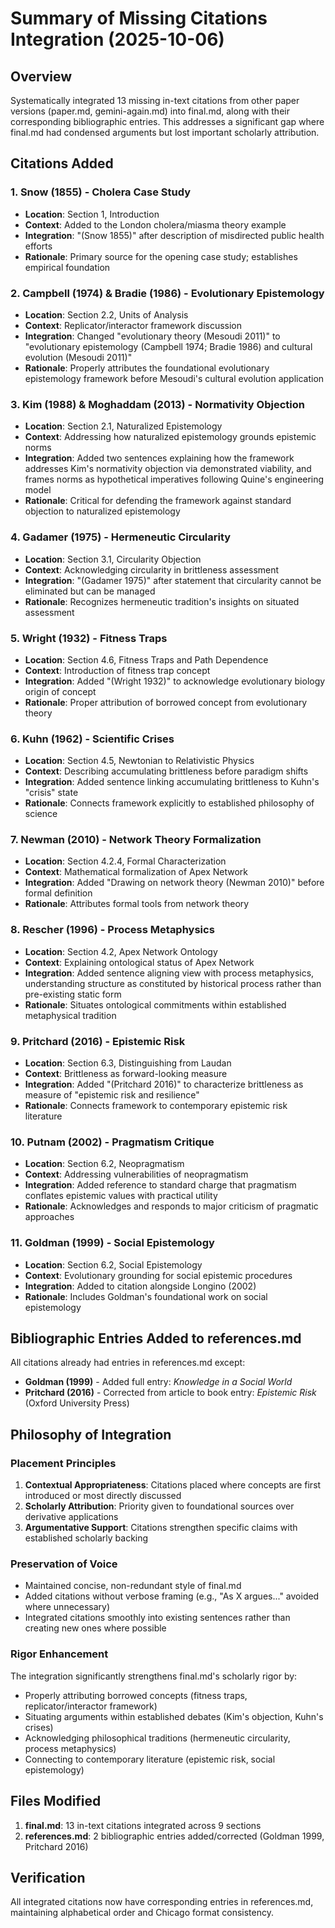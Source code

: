 # Summary of Missing Citations Integration (2025-10-06)

## Overview
Systematically integrated 13 missing in-text citations from other paper versions (paper.md, gemini-again.md) into final.md, along with their corresponding bibliographic entries. This addresses a significant gap where final.md had condensed arguments but lost important scholarly attribution.

## Citations Added

### 1. **Snow (1855)** - Cholera Case Study
- **Location**: Section 1, Introduction
- **Context**: Added to the London cholera/miasma theory example
- **Integration**: "(Snow 1855)" after description of misdirected public health efforts
- **Rationale**: Primary source for the opening case study; establishes empirical foundation

### 2. **Campbell (1974) & Bradie (1986)** - Evolutionary Epistemology
- **Location**: Section 2.2, Units of Analysis
- **Context**: Replicator/interactor framework discussion
- **Integration**: Changed "evolutionary theory (Mesoudi 2011)" to "evolutionary epistemology (Campbell 1974; Bradie 1986) and cultural evolution (Mesoudi 2011)"
- **Rationale**: Properly attributes the foundational evolutionary epistemology framework before Mesoudi's cultural evolution application

### 3. **Kim (1988) & Moghaddam (2013)** - Normativity Objection
- **Location**: Section 2.1, Naturalized Epistemology
- **Context**: Addressing how naturalized epistemology grounds epistemic norms
- **Integration**: Added two sentences explaining how the framework addresses Kim's normativity objection via demonstrated viability, and frames norms as hypothetical imperatives following Quine's engineering model
- **Rationale**: Critical for defending the framework against standard objection to naturalized epistemology

### 4. **Gadamer (1975)** - Hermeneutic Circularity
- **Location**: Section 3.1, Circularity Objection
- **Context**: Acknowledging circularity in brittleness assessment
- **Integration**: "(Gadamer 1975)" after statement that circularity cannot be eliminated but can be managed
- **Rationale**: Recognizes hermeneutic tradition's insights on situated assessment

### 5. **Wright (1932)** - Fitness Traps
- **Location**: Section 4.6, Fitness Traps and Path Dependence
- **Context**: Introduction of fitness trap concept
- **Integration**: Added "(Wright 1932)" to acknowledge evolutionary biology origin of concept
- **Rationale**: Proper attribution of borrowed concept from evolutionary theory

### 6. **Kuhn (1962)** - Scientific Crises
- **Location**: Section 4.5, Newtonian to Relativistic Physics
- **Context**: Describing accumulating brittleness before paradigm shifts
- **Integration**: Added sentence linking accumulating brittleness to Kuhn's "crisis" state
- **Rationale**: Connects framework explicitly to established philosophy of science

### 7. **Newman (2010)** - Network Theory Formalization
- **Location**: Section 4.2.4, Formal Characterization
- **Context**: Mathematical formalization of Apex Network
- **Integration**: Added "Drawing on network theory (Newman 2010)" before formal definition
- **Rationale**: Attributes formal tools from network theory

### 8. **Rescher (1996)** - Process Metaphysics
- **Location**: Section 4.2, Apex Network Ontology
- **Context**: Explaining ontological status of Apex Network
- **Integration**: Added sentence aligning view with process metaphysics, understanding structure as constituted by historical process rather than pre-existing static form
- **Rationale**: Situates ontological commitments within established metaphysical tradition

### 9. **Pritchard (2016)** - Epistemic Risk
- **Location**: Section 6.3, Distinguishing from Laudan
- **Context**: Brittleness as forward-looking measure
- **Integration**: Added "(Pritchard 2016)" to characterize brittleness as measure of "epistemic risk and resilience"
- **Rationale**: Connects framework to contemporary epistemic risk literature

### 10. **Putnam (2002)** - Pragmatism Critique
- **Location**: Section 6.2, Neopragmatism
- **Context**: Addressing vulnerabilities of neopragmatism
- **Integration**: Added reference to standard charge that pragmatism conflates epistemic values with practical utility
- **Rationale**: Acknowledges and responds to major criticism of pragmatic approaches

### 11. **Goldman (1999)** - Social Epistemology
- **Location**: Section 6.2, Social Epistemology
- **Context**: Evolutionary grounding for social epistemic procedures
- **Integration**: Added to citation alongside Longino (2002)
- **Rationale**: Includes Goldman's foundational work on social epistemology

## Bibliographic Entries Added to references.md
All citations already had entries in references.md except:
- **Goldman (1999)** - Added full entry: *Knowledge in a Social World*
- **Pritchard (2016)** - Corrected from article to book entry: *Epistemic Risk* (Oxford University Press)

## Philosophy of Integration

### Placement Principles
1. **Contextual Appropriateness**: Citations placed where concepts are first introduced or most directly discussed
2. **Scholarly Attribution**: Priority given to foundational sources over derivative applications
3. **Argumentative Support**: Citations strengthen specific claims with established scholarly backing

### Preservation of Voice
- Maintained concise, non-redundant style of final.md
- Added citations without verbose framing (e.g., "As X argues..." avoided where unnecessary)
- Integrated citations smoothly into existing sentences rather than creating new ones where possible

### Rigor Enhancement
The integration significantly strengthens final.md's scholarly rigor by:
- Properly attributing borrowed concepts (fitness traps, replicator/interactor framework)
- Situating arguments within established debates (Kim's objection, Kuhn's crises)
- Acknowledging philosophical traditions (hermeneutic circularity, process metaphysics)
- Connecting to contemporary literature (epistemic risk, social epistemology)

## Files Modified
1. **final.md**: 13 in-text citations integrated across 9 sections
2. **references.md**: 2 bibliographic entries added/corrected (Goldman 1999, Pritchard 2016)

## Verification
All integrated citations now have corresponding entries in references.md, maintaining alphabetical order and Chicago format consistency.
